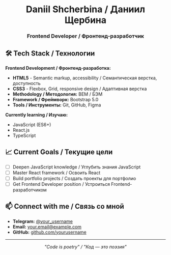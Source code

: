 <h1 align="center">Daniil Shcherbina / Даниил Щербина</h1>
<h3 align="center">Frontend Developer / Фронтенд-разработчик</h3>

## 🛠️ Tech Stack / Технологии

**Frontend Development / Фронтенд-разработка:**
- **HTML5** - Semantic markup, accessibility / Семантическая верстка, доступность
- **CSS3** - Flexbox, Grid, responsive design / Адаптивная верстка
- **Methodology / Методология:** BEM / БЭМ
- **Framework / Фреймворк:** Bootstrap 5.0
- **Tools / Инструменты:** Git, GitHub, Figma

**Currently learning / Изучаю:**
- JavaScript (ES6+)
- React.js
- TypeScript

## 📈 Current Goals / Текущие цели

- [ ] Deepen JavaScript knowledge / Углубить знания JavaScript
- [ ] Master React framework / Освоить React
- [ ] Build portfolio projects / Создать проекты для портфолио
- [ ] Get Frontend Developer position / Устроиться Frontend-разработчиком

## 📫 Connect with me / Связь со мной

- **Telegram:** [@your_username](https://t.me/your_username)
- **Email:** your.email@example.com
- **GitHub:** [github.com/yourusername](https://github.com/yourusername)

---

<p align="center">
  <i>"Code is poetry" / "Код — это поэзия"</i>
</p>
